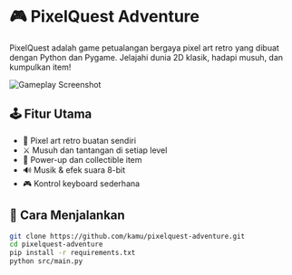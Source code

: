 # 🎮 PixelQuest Adventure

PixelQuest adalah game petualangan bergaya pixel art retro yang dibuat dengan Python dan Pygame. Jelajahi dunia 2D klasik, hadapi musuh, dan kumpulkan item!

![Gameplay Screenshot](https://via.placeholder.com/600x300.png?text=Your+Pixel+Game+Here)

## 🕹️ Fitur Utama
- 🎨 Pixel art retro buatan sendiri
- ⚔️ Musuh dan tantangan di setiap level
- 💎 Power-up dan collectible item
- 🔊 Musik & efek suara 8-bit
- 🎮 Kontrol keyboard sederhana

## 🚀 Cara Menjalankan

```bash
git clone https://github.com/kamu/pixelquest-adventure.git
cd pixelquest-adventure
pip install -r requirements.txt
python src/main.py
